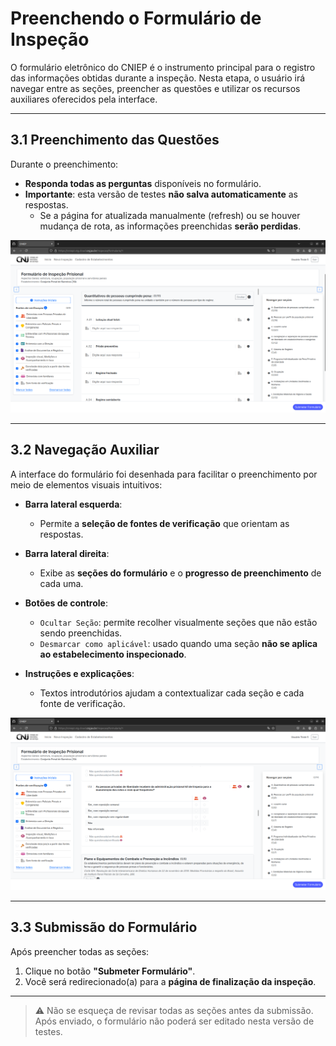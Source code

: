 # Preenchendo o Formulário de Inspeção

O formulário eletrônico do CNIEP é o instrumento principal para o registro das informações obtidas durante a inspeção. Nesta etapa, o usuário irá navegar entre as seções, preencher as questões e utilizar os recursos auxiliares oferecidos pela interface.

---

## 3.1 Preenchimento das Questões

Durante o preenchimento:

- **Responda todas as perguntas** disponíveis no formulário.
- **Importante**: esta versão de testes **não salva automaticamente** as respostas.
  - Se a página for atualizada manualmente (refresh) ou se houver mudança de rota, as informações preenchidas **serão perdidas**.

![Exemplo de preenchimento de questões](./assets/preenchimento-questoes.png)

---

## 3.2 Navegação Auxiliar

A interface do formulário foi desenhada para facilitar o preenchimento por meio de elementos visuais intuitivos:

- **Barra lateral esquerda**:
  - Permite a **seleção de fontes de verificação** que orientam as respostas.

- **Barra lateral direita**:
  - Exibe as **seções do formulário** e o **progresso de preenchimento** de cada uma.

- **Botões de controle**:
  - `Ocultar Seção`: permite recolher visualmente seções que não estão sendo preenchidas.
  - `Desmarcar como aplicável`: usado quando uma seção **não se aplica ao estabelecimento inspecionado**.

- **Instruções e explicações**:
  - Textos introdutórios ajudam a contextualizar cada seção e cada fonte de verificação.

![Interface com barras laterais e botões](./assets/navegacao-formulario.png)

---

## 3.3 Submissão do Formulário

Após preencher todas as seções:

1. Clique no botão **"Submeter Formulário"**.
2. Você será redirecionado(a) para a **página de finalização da inspeção**.

---

> ⚠️ Não se esqueça de revisar todas as seções antes da submissão. Após enviado, o formulário não poderá ser editado nesta versão de testes.
